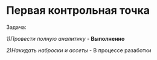 # Первая контрольная точка #

Задача:

*1)Провести полную аналитику* - **Выполненно**

*2)Накидать наброски и ассеты* - В процессе разаботки
